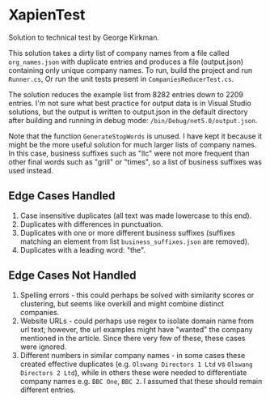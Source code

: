 # XapienTest
Solution to technical test by George Kirkman.

This solution takes a dirty list of company names from a file called `org_names.json` with duplicate entries and produces a file (output.json) containing only unique company names.
To run, build the project and run `Runner.cs`, Or run the unit tests present in `CompaniesReducerTest.cs`.

The solution reduces the example list from 8282 entries down to 2209 entries.
I'm not sure what best practice for output data is in Visual Studio solutions, but the output is written to output.json in the default directory after building and running in debug mode: `/bin/Debug/net5.0/output.json`.

Note that the function `GenerateStopWords` is unused. I have kept it because it might be the more useful solution for much larger lists of company names. In this case, business suffixes such as "llc" were not more frequent than other final words such as "grill" or "times", so a list of business suffixes was used instead.

## Edge Cases Handled
1. Case insensitive duplicates (all text was made lowercase to this end).
2. Duplicates with differences in punctuation.
3. Duplicates with one or more different business suffixes (suffixes matching an element from list `business_suffixes.json` are removed).
4. Duplicates with a leading word: "the".

## Edge Cases Not Handled
1. Spelling errors - this could perhaps be solved with similarity scores or clustering, but seems like overkill and might combine distinct companies.
2. Website URLs - could perhaps use regex to isolate domain name from url text; however, the url examples might have "wanted" the company mentioned in the article. Since there very few of these, these cases were ignored.
3. Different numbers in similar company names - in some cases these created effective duplicates (e.g. `Olswang Directors 1 Ltd` vs `Olswang Directors 2 Ltd`), while in others these were needed to differentiate company names e.g. `BBC One`, `BBC 2`. I assumed that these should remain different entries.
